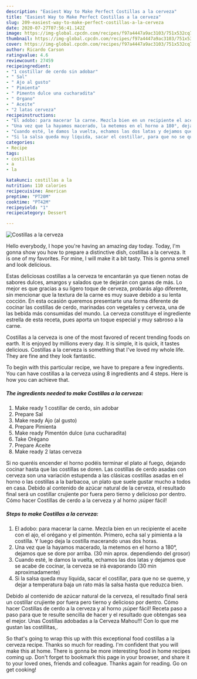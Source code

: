 ```yaml
---
description: "Easiest Way to Make Perfect Costillas a la cerveza"
title: "Easiest Way to Make Perfect Costillas a la cerveza"
slug: 209-easiest-way-to-make-perfect-costillas-a-la-cerveza
date: 2020-07-27T07:56:41.142Z
image: https://img-global.cpcdn.com/recipes/f97a4447a9ac3103/751x532cq70/costillas-a-la-cerveza-foto-principal.jpg
thumbnail: https://img-global.cpcdn.com/recipes/f97a4447a9ac3103/751x532cq70/costillas-a-la-cerveza-foto-principal.jpg
cover: https://img-global.cpcdn.com/recipes/f97a4447a9ac3103/751x532cq70/costillas-a-la-cerveza-foto-principal.jpg
author: Ricardo Carson
ratingvalue: 4.6
reviewcount: 27459
recipeingredient:
- "1 costillar de cerdo sin adobar"
- " Sal"
- " Ajo al gusto"
- " Pimienta"
- " Pimentn dulce una cucharadita"
- " Organo"
- " Aceite"
- "2 latas cerveza"
recipeinstructions:
- "El adobo: para macerar la carne. Mezcla bien en un recipiente el aceite con el ajo, el orégano y el pimentón. Primero, echa sal y pimienta a la costilla. Y luego deja la costilla macerando unas dos horas."
- "Una vez que la hayamos macerado, la metemos en el horno a 180°, dejamos que se dore por arriba. (30 min aprox. dependiendo del grosor)"
- "Cuando esté, le damos la vuelta, echamos las dos latas y dejamos que se acabe de cocinar, la cerveza se irá evaporando (30 min aproximadamente)"
- "Si la salsa queda muy líquida, sacar el costillar, para que no se queme, y dejar a temperatura baja un rato más la salsa hasta que reduzca bien."
categories:
- Recipe
tags:
- costillas
- a
- la

katakunci: costillas a la 
nutrition: 110 calories
recipecuisine: American
preptime: "PT20M"
cooktime: "PT42M"
recipeyield: "1"
recipecategory: Dessert

---
```



![Costillas a la cerveza](https://img-global.cpcdn.com/recipes/f97a4447a9ac3103/751x532cq70/costillas-a-la-cerveza-foto-principal.jpg)

Hello everybody, I hope you're having an amazing day today. Today, I'm gonna show you how to prepare a distinctive dish, costillas a la cerveza. It is one of my favorites. For mine, I will make it a bit tasty. This is gonna smell and look delicious.

Estas deliciosas costillas a la cerveza te encantarán ya que tienen notas de sabores dulces, amargos y salados que te dejarán con ganas de más. Lo mejor es que gracias a su ligero toque de cerveza, probarás algo diferente, sin mencionar que la textura de la carne es muy suave debido a su lenta cocción. En esta ocasión queremos presentarte una forma diferente de cocinar las costillas de cerdo, marinadas con vegetales y cerveza, una de las bebida más consumidas del mundo. La cerveza constituye el ingrediente estrella de esta receta, pues aporta un toque especial y muy sabroso a la carne.

Costillas a la cerveza is one of the most favored of recent trending foods on earth. It is enjoyed by millions every day. It is simple, it is quick, it tastes delicious. Costillas a la cerveza is something that I've loved my whole life. They are fine and they look fantastic.


To begin with this particular recipe, we have to prepare a few ingredients. You can have costillas a la cerveza using 8 ingredients and 4 steps. Here is how you can achieve that.

<!--inarticleads1-->

##### The ingredients needed to make Costillas a la cerveza:

1. Make ready 1 costillar de cerdo, sin adobar
1. Prepare  Sal
1. Make ready  Ajo (al gusto)
1. Prepare  Pimienta
1. Make ready  Pimentón dulce (una cucharadita)
1. Take  Orégano
1. Prepare  Aceite
1. Make ready 2 latas cerveza


Si no queréis encender el horno podéis terminar el plato al fuego, dejando cocinar hasta que las costillas se doren. Las costillas de cerdo asadas con cerveza son una variación estupenda a las clásicas costillas asadas en el horno o las costillas a la barbacoa, un plato que suele gustar mucho a todos en casa. Debido al contenido de azúcar natural de la cerveza, el resultado final será un costillar crujiente por fuera pero tierno y delicioso por dentro. Cómo hacer Costillas de cerdo a la cerveza y al horno ¡súper fácil! 

<!--inarticleads2-->

##### Steps to make Costillas a la cerveza:

1. El adobo: para macerar la carne. Mezcla bien en un recipiente el aceite con el ajo, el orégano y el pimentón. Primero, echa sal y pimienta a la costilla. Y luego deja la costilla macerando unas dos horas.
1. Una vez que la hayamos macerado, la metemos en el horno a 180°, dejamos que se dore por arriba. (30 min aprox. dependiendo del grosor)
1. Cuando esté, le damos la vuelta, echamos las dos latas y dejamos que se acabe de cocinar, la cerveza se irá evaporando (30 min aproximadamente)
1. Si la salsa queda muy líquida, sacar el costillar, para que no se queme, y dejar a temperatura baja un rato más la salsa hasta que reduzca bien.


Debido al contenido de azúcar natural de la cerveza, el resultado final será un costillar crujiente por fuera pero tierno y delicioso por dentro. Cómo hacer Costillas de cerdo a la cerveza y al horno ¡súper fácil! Receta paso a paso para que te resulte sencilla de hacer y el resultado que obtengas sea el mejor. Unas Costillas adobadas a la Cerveza Mahou!!! Con lo que me gustan las costillitas,. 

So that's going to wrap this up with this exceptional food costillas a la cerveza recipe. Thanks so much for reading. I'm confident that you will make this at home. There is gonna be more interesting food in home recipes coming up. Don't forget to bookmark this page in your browser, and share it to your loved ones, friends and colleague. Thanks again for reading. Go on get cooking!
